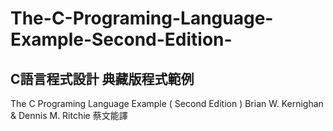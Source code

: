 # The-C-Programing-Language-Example-Second-Edition-  
## C語言程式設計 典藏版程式範例  
The C Programing Language Example ( Second Edition ) Brian W. Kernighan &amp; Dennis M. Ritchie 蔡文能譯

